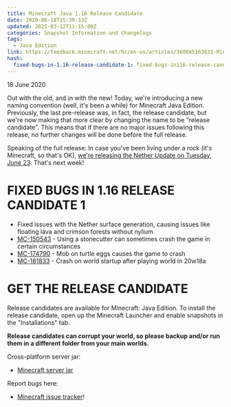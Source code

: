 ```yaml
---
title: Minecraft Java 1.16 Release Candidate
date: 2020-06-18T15:39:13Z
updated: 2025-03-12T11:15:00Z
categories: Snapshot Information and Changelogs
tags:
  - Java Edition
link: https://feedback.minecraft.net/hc/en-us/articles/360045163631-Minecraft-Java-1-16-Release-Candidate
hash:
  fixed-bugs-in-1.16-release-candidate-1: fixed-bugs-in116-release-candidate-1
---
```


18 June 2020

Out with the old, and in with the new! Today, we're introducing a new naming convention (well, it's been a while) for Minecraft Java Edition. Previously, the last pre-release was, in fact, the release candidate, but we're now making that more clear by changing the name to be "release candidate". This means that if there are no major issues following this release, no further changes will be done before the full release.

Speaking of the full release: In case you've been living under a rock (it's Minecraft, so that's OK), [we're releasing the Nether Update on Tuesday, June 23](https://www.minecraft.net/article/the-nether-update-has-date-). That's next week!

# FIXED BUGS IN 1.16 RELEASE CANDIDATE 1

- Fixed issues with the Nether surface generation, causing issues like floating lava and crimson forests without nylium
- [MC-150543](https://bugs.mojang.com/browse/MC-150543) - Using a stonecutter can sometimes crash the game in certain circumstances
- [MC-174790](https://bugs.mojang.com/browse/MC-174790) - Mob on turtle eggs causes the game to crash
- [MC-181833](https://bugs.mojang.com/browse/MC-181833) - Crash on world startup after playing world in 20w18a

# GET THE RELEASE CANDIDATE

Release candidates are available for Minecraft: Java Edition. To install the release candidate, open up the Minecraft Launcher and enable snapshots in the "Installations" tab.

**Release candidates can corrupt your world, so please backup and/or run them in a different folder from your main worlds.**

Cross-platform server jar:

- [Minecraft server jar](https://launcher.mojang.com/v1/objects/7213e5ba8fe8d352141cf3dde907c26c43480092/server.jar)

Report bugs here:

- [Minecraft issue tracker](https://aka.ms/snapshotbugs?ref=blog)!

